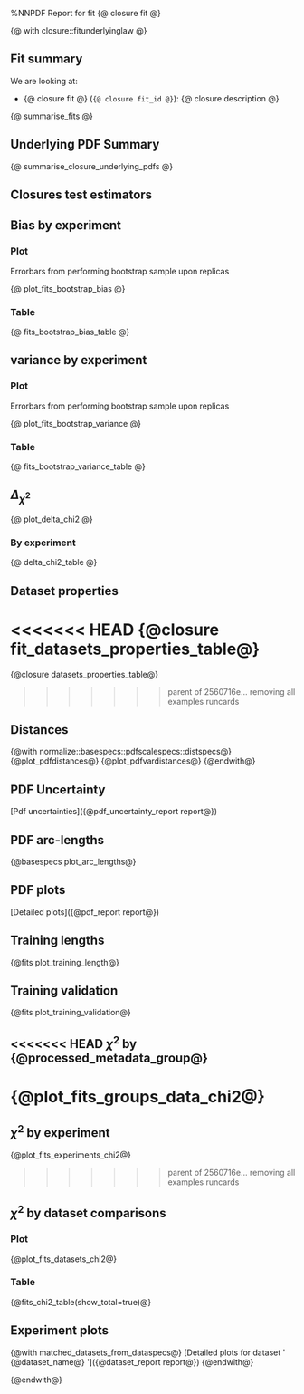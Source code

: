 %NNPDF Report for fit {@ closure fit @}

{@ with closure::fitunderlyinglaw @}

Fit summary 
------------------

We are looking at:

  - {@ closure fit @} (`{@ closure fit_id @}`): {@ closure description @}

{@ summarise_fits @}

Underlying PDF Summary
----------------------
{@ summarise_closure_underlying_pdfs @}

Closures test estimators
-----------------------
## Bias by experiment
### Plot

Errorbars from performing bootstrap sample upon replicas

{@ plot_fits_bootstrap_bias @}
### Table
{@ fits_bootstrap_bias_table @}

## variance by experiment
### Plot

Errorbars from performing bootstrap sample upon replicas

{@ plot_fits_bootstrap_variance @}
### Table
{@ fits_bootstrap_variance_table @}

## $\Delta_{\chi^{2}}$
{@ plot_delta_chi2 @}
### By experiment
{@ delta_chi2_table @}

Dataset properties
------------------
<<<<<<< HEAD
{@closure fit_datasets_properties_table@}
=======
{@closure datasets_properties_table@}
>>>>>>> parent of 2560716e... removing all examples runcards

Distances
------------------
{@with normalize::basespecs::pdfscalespecs::distspecs@}
{@plot_pdfdistances@}
{@plot_pdfvardistances@}
{@endwith@}

PDF Uncertainty
---------------
[Pdf uncertainties]({@pdf_uncertainty_report report@})

PDF arc-lengths
---------------
{@basespecs plot_arc_lengths@}

PDF plots
---------
[Detailed plots]({@pdf_report report@})

Training lengths
----------------
{@fits plot_training_length@}

Training validation
-------------------
{@fits plot_training_validation@}

<<<<<<< HEAD
$\chi^2$ by {@processed_metadata_group@}
----------------------
{@plot_fits_groups_data_chi2@}
=======
$\chi^2$ by experiment
----------------------
{@plot_fits_experiments_chi2@}
>>>>>>> parent of 2560716e... removing all examples runcards

$\chi^2$ by dataset comparisons
-------------------------------
### Plot
{@plot_fits_datasets_chi2@}
### Table
{@fits_chi2_table(show_total=true)@}

Experiment plots
---------------
{@with matched_datasets_from_dataspecs@}
[Detailed plots for dataset ' {@dataset_name@} ']({@dataset_report report@})
{@endwith@}

{@endwith@}
